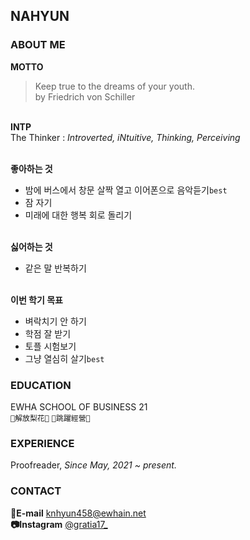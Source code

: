 ## NAHYUN

### ABOUT ME

**MOTTO** 
> Keep true to the dreams of your youth.   
> by Friedrich von Schiller

\
**INTP** \
The Thinker : _Introverted, iNtuitive, Thinking, Perceiving_

\
**좋아하는 것**
- 밤에 버스에서 창문 살짝 열고 이어폰으로 음악듣기`best`
- 잠 자기
- 미래에 대한 행복 회로 돌리기

\
**싫어하는 것**
- 같은 말 반복하기

\
**이번 학기 목표**
- 벼락치기 안 하기
- 학점 잘 받기
- 토플 시험보기
- 그냥 열심히 살기`best`



### EDUCATION
EWHA SCHOOL OF BUSINESS 21 \
`💚解放梨花💚` `🤎跳躍經營🤎`



### EXPERIENCE
 Proofreader, _Since May, 2021 ~ present._



### CONTACT

**📧E-mail** <knhyun458@ewhain.net> \
**📷Instagram** [@gratia17_ ](https://www.instagram.com/gratia17_/?hl=ko)





